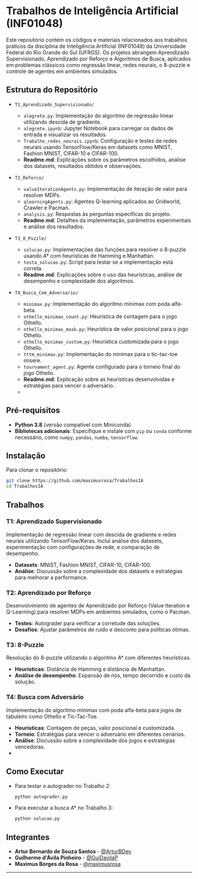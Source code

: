 # Trabalhos de Inteligência Artificial (INF01048)

Este repositório contém os códigos e materiais relacionados aos trabalhos práticos da disciplina de Inteligência Artificial (INF01048) da Universidade Federal do Rio Grande do Sul (UFRGS). Os projetos abrangem Aprendizado Supervisionado, Aprendizado por Reforço e Algoritmos de Busca, aplicados em problemas clássicos como regressão linear, redes neurais, o 8-puzzle e controle de agentes em ambientes simulados.

## Estrutura do Repositório

- `T1_Aprendizado_Supervisionado/`
    - `alegrete.py`: Implementação do algoritmo de regressão linear utilizando descida de gradiente.
    - `alegrete.ipynb`: Jupyter Notebook para carregar os dados de entrada e visualizar os resultados.
    - `Trabalho_redes_neurais.ipynb`: Configuração e testes de redes neurais usando TensorFlow/Keras em datasets como MNIST, Fashion MNIST, CIFAR-10 e CIFAR-100.
    - **Readme.md**: Explicações sobre os parâmetros escolhidos, análise dos datasets, resultados obtidos e observações.

- `T2_Reforco/`
    - `valueIterationAgents.py`: Implementação de iteração de valor para resolver MDPs.
    - `qlearningAgents.py`: Agentes Q-learning aplicados ao Gridworld, Crawler e Pacman.
    - `analysis.py`: Respostas às perguntas específicas do projeto.
    - **Readme.md**: Detalhes da implementação, parâmetros experimentais e análise dos resultados.

- `T3_8_Puzzle/`
    - `solucao.py`: Implementações das funções para resolver o 8-puzzle usando A* com heurísticas de Hamming e Manhattan.
    - `testa_solucao.py`: Script para testar se a implementação está correta.
    - **Readme.md**: Explicações sobre o uso das heurísticas, análise de desempenho e complexidade dos algoritmos.

- `T4_Busca_Com_Adversario/`
  - `minimax.py`: Implementação do algoritmo minimax com poda alfa-beta.
  - `othello_minimax_count.py`: Heurística de contagem para o jogo Othello.
  - `othello_minimax_mask.py`: Heurística de valor posicional para o jogo Othello.
  - `othello_minimax_custom.py`: Heurística customizada para o jogo Othello.
  - `tttm_minimax.py`: Implementação do minimax para o tic-tac-toe misere.
  - `tournament_agent.py`: Agente configurado para o torneio final do jogo Othello.
  - **Readme.md**: Explicação sobre as heurísticas desenvolvidas e estratégias para vencer o adversário.
  - 
## Pré-requisitos

- **Python 3.8** (versão compatível com Miniconda)
- **Bibliotecas adicionais**: Especifique e instale com `pip` ou `conda` conforme necessário, como `numpy`, `pandas`, `numba`, `tensorflow`.

## Instalação

Para clonar o repositório:
   ```bash
   git clone https://github.com/maximusrosa/TrabalhosIA
   cd TrabalhosIA
   ```

## Trabalhos

### T1: Aprendizado Supervisionado
Implementação de regressão linear com descida de gradiente e redes neurais utilizando TensorFlow/Keras. Inclui análise dos datasets, experimentação com configurações de rede, e comparação de desempenho.

- **Datasets**: MNIST, Fashion MNIST, CIFAR-10, CIFAR-100.
- **Análise**: Discussão sobre a complexidade dos datasets e estratégias para melhorar a performance.

### T2: Aprendizado por Reforço
Desenvolvimento de agentes de Aprendizado por Reforço (Value Iteration e Q-Learning) para resolver MDPs em ambientes simulados, como o Pacman.

- **Testes**: Autograder para verificar a corretude das soluções.
- **Desafios**: Ajustar parâmetros de ruído e desconto para políticas ótimas.

### T3: 8-Puzzle
Resolução do 8-puzzle utilizando o algoritmo A* com diferentes heurísticas.

- **Heurísticas**: Distância de Hamming e distância de Manhattan.
- **Análise de desempenho**: Expansão de nós, tempo decorrido e custo da solução.

### T4: Busca com Adversário
Implementação do algoritmo minimax com poda alfa-beta para jogos de tabuleiro como Othello e Tic-Tac-Toe.

- **Heurísticas**: Contagem de peças, valor posicional e customizada.
- **Torneio**: Estratégias para vencer o adversário em diferentes cenários.
- **Análise**: Discussão sobre a complexidade dos jogos e estratégias vencedoras.
- 

## Como Executar

- Para testar o autograder no Trabalho 2:
  ```bash
  python autograder.py
  ```
- Para executar a busca A* no Trabalho 3:
  ```bash
  python solucao.py
  ```

## Integrantes

- **Artur Bernardo de Souza Santos** - [@ArturBDev](https://github.com/ArturBDev)
- **Guilherme d'Ávila Pinheiro** - [@GuiDavilaP](https://github.com/GuiDavilaP)
- **Maximus Borges da Rosa** - [@maximusrosa](https://github.com/maximusrosa)

---
